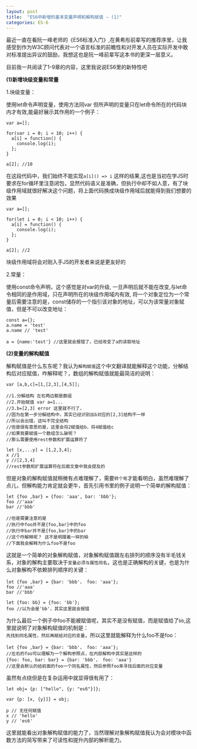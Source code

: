 ```yaml
---
layout: post
title:  "ES6中新增的基本变量声明和解构赋值 — (1)"
categories: ES-6
---
```


最近一直在看阮一峰老师的《ES6标准入门》,在黄希彤前辈写的推荐序里，让我感受到作为W3C顾问代表对一个语言标准的前瞻性和对开发人员在实际开发中敢对标准提出异议的鼓励，我想这也是阮一峰前辈写这本书的更深一层意义。

目前我一共阅读了1-9章的内容，这里我说说ES6里的新特性吧

**(1)新增块级变量和常量**  
 
1.块级变量：  

使用let命令声明变量，使用方法同var  但所声明的变量只在let命令所在的代码块内才有效,能最好展示其作用的一个例子：   

```
var a=[];  

for(var i = 0; i < 10; i++) {
  a[i] = function() {
	console.log(i);
  };
}  

a[2]; //10

```

在这段代码中，我们始终不能实现`a[i]() => i` 这样的结果,这也是当初在学JS时要求在for循环里注意闭包，显然代码语义是准确，但执行中却不如人意，有了块级作用域就很好解决这个问题，将上面代码换成块级作用域后就能得到我们想要的效果

```
var a=[];  

for(let i = 0; i < 10; i++) {
  a[i] = function() {
	console.log(i);
  };
}  

a[2]; //2

```

块级作用域将会对刚入手JS的开发者来说是更友好的

2.常量：  

使用const命令声明，这个感觉是对var的升级, 一旦声明后就不能在改变,与let命令相同的是作用域，只在声明所在的块级作用域内有效, 将一个对象定位为一个常量后需要注意的是，const储存的一个指引该对象的地址，可以为该常量对象赋值，但是不可以改变地址： 

```
const a={};  
a.name = 'test'
a.name // 'test'

a = {name:'test'} //这里就会报错了，已经改变了a的读取地址

```



**(2)变量的解构赋值**  

解构赋值是什么东东呢？我认为`解构赋值`这个中文翻译就能解释这个功能，分解结构后对应赋值，咋解释呢？，数组的解构赋值就能最简洁的说明：

```
var [a,b,c]=[1,[2,3],[4,5]];  
  
//1.分解结构 左右两边都是数组
//2.开始赋值 var a=1...
//3.b=[2,3] error 这里就不行了，
//因为在第一步分解结构中，其实已经识别出b对应的[2,3]结构不一样  
//所以会出错，这叫不完全结构
//但是很有意思的是，这里会将2赋值给b，将4赋值给c
//如果我要赋值一个数组怎么破呢？
//那么需要使用rest参数和扩展运算符了

let [x,...y] = [1,2,3,4];
x //1
y //[2,3,4]
//rest参数和扩展运算符在后面文章中我会提及的
```

但是对象的解构赋值就稍微有点难理解了，需要`转个弯`才能看明白，虽然难理解了点儿，但解构能力肯定就会更牛，首先引用书里的例子说明一个简单的解构赋值：

```
let {foo ,bar} = {foo: 'aaa', bar: 'bbb'};
foo //'aaa'
bar //'bbb'

//但是需要注意的是
//执行中foo并不是{foo,bar}中的foo
//执行中bar并不是{foo,bar}中的bar
//这个咋解释呢？ 这不是明摆着一样的嘛
//下面我会解释为什么foo不是foo

```

这就是一个简单的对象解构赋值，对象解构赋值跟左右排列的顺序没有半毛钱关系，对象的解构主要取决于`变量必须与属性同名`，这也是正确解构的关键，也是为什么对象解构不依赖排列顺序的关键：

```
let {foo ,bar} = {bar: 'bbb'， foo: 'aaa'};
foo //'aaa'
bar //'bbb'

let {foo: bb} = {foo: 'bb'};
foo //以为会是'bb'，其实这里就会报错
```

为什么最后一个例子中foo不能被赋值呢，其实不是没有赋值，而是赋值给了`bb`,这里就说明了对象解构赋值的机制是：  
`先找到同名属性，然后再赋给对应的变量`，所以这里就能解释为什么foo不是foo：

```
let {foo ,bar} = {bar: 'bbb'， foo: 'aaa'};
//左右的foo可以理解为一个解构参照点，在内部解构中其实是这样的
{foo: foo, bar: bar} = {bar: 'bbb'， foo: 'aaa'}
//这里会默认的给前面的foo一个同名属性，然后参照foo来寻找后面的对应变量

```

虽然有点绕但是在复杂运用中就显得很有用了：

```
let obj= {p: ["hello", {y: "es6"}]};

var {p: [x, {y}]} = obj;

p // 无任何赋值
x // 'hello'
y // 'es6'

```

这里就能看出对象解构赋值的能力了，当然理解对象解构赋值我认为会对模块中函数方法的简写带来了可读性和提升内部的解析能力。
